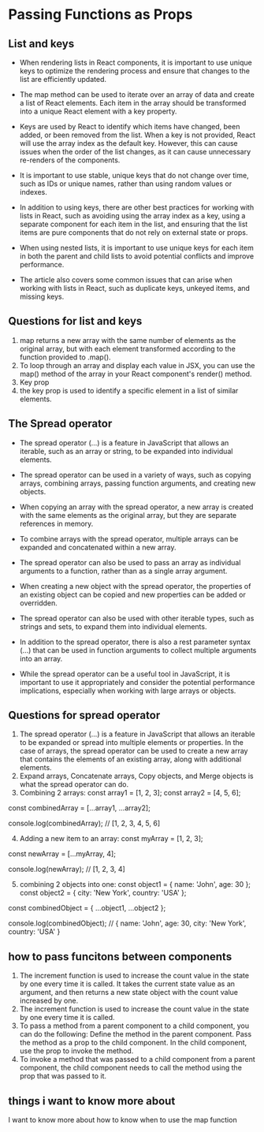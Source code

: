 # Passing Functions as Props

## List and keys

* When rendering lists in React components, it is important to use unique keys to optimize the rendering process and ensure that changes to the list are efficiently updated.

* The map method can be used to iterate over an array of data and create a list of React elements. Each item in the array should be transformed into a unique React element with a key property.

* Keys are used by React to identify which items have changed, been added, or been removed from the list. When a key is not provided, React will use the array index as the default key. However, this can cause issues when the order of the list changes, as it can cause unnecessary re-renders of the components.

* It is important to use stable, unique keys that do not change over time, such as IDs or unique names, rather than using random values or indexes.

* In addition to using keys, there are other best practices for working with lists in React, such as avoiding using the array index as a key, using a separate component for each item in the list, and ensuring that the list items are pure components that do not rely on external state or props.

* When using nested lists, it is important to use unique keys for each item in both the parent and child lists to avoid potential conflicts and improve performance.

* The article also covers some common issues that can arise when working with lists in React, such as duplicate keys, unkeyed items, and missing keys.

## Questions for list and keys

1. map returns a new array with the same number of elements as the original array, but with each element transformed according to the function provided to .map().
2. To loop through an array and display each value in JSX, you can use the map() method of the array in your React component's render() method.
3. Key prop
4. the key prop is used to identify a specific element in a list of similar elements.


## The Spread operator

* The spread operator (…) is a feature in JavaScript that allows an iterable, such as an array or string, to be expanded into individual elements.

* The spread operator can be used in a variety of ways, such as copying arrays, combining arrays, passing function arguments, and creating new objects.

* When copying an array with the spread operator, a new array is created with the same elements as the original array, but they are separate references in memory.

* To combine arrays with the spread operator, multiple arrays can be expanded and concatenated within a new array.

* The spread operator can also be used to pass an array as individual arguments to a function, rather than as a single array argument.

* When creating a new object with the spread operator, the properties of an existing object can be copied and new properties can be added or overridden.

* The spread operator can also be used with other iterable types, such as strings and sets, to expand them into individual elements.

* In addition to the spread operator, there is also a rest parameter syntax (…) that can be used in function arguments to collect multiple arguments into an array.

* While the spread operator can be a useful tool in JavaScript, it is important to use it appropriately and consider the potential performance implications, especially when working with large arrays or objects.

## Questions for spread operator

1. The spread operator (...) is a feature in JavaScript that allows an iterable to be expanded or spread into multiple elements or properties. In the case of arrays, the spread operator can be used to create a new array that contains the elements of an existing array, along with additional elements.
2. Expand arrays, Concatenate arrays, Copy objects, and Merge objects is what the spread operator can do. 
3. Combining 2 arrays: 
const array1 = [1, 2, 3];
const array2 = [4, 5, 6];

const combinedArray = [...array1, ...array2];

console.log(combinedArray); // [1, 2, 3, 4, 5, 6]

4. Adding a new item to an array:
const myArray = [1, 2, 3];

const newArray = [...myArray, 4];

console.log(newArray); // [1, 2, 3, 4]

5. combining 2 objects into one:
const object1 = { name: 'John', age: 30 };
const object2 = { city: 'New York', country: 'USA' };

const combinedObject = { ...object1, ...object2 };

console.log(combinedObject); // { name: 'John', age: 30, city: 'New York', country: 'USA' }

## how to pass funcitons between components

1. The increment function is used to increase the count value in the state by one every time it is called. It takes the current state value as an argument, and then returns a new state object with the count value increased by one.
2. The increment function is used to increase the count value in the state by one every time it is called. 
3. To pass a method from a parent component to a child component, you can do the following:
Define the method in the parent component.
Pass the method as a prop to the child component.
In the child component, use the prop to invoke the method.
4. To invoke a method that was passed to a child component from a parent component, the child component needs to call the method using the prop that was passed to it.

## things i want to know more about 

I want to know more about how to know when to use the map function
